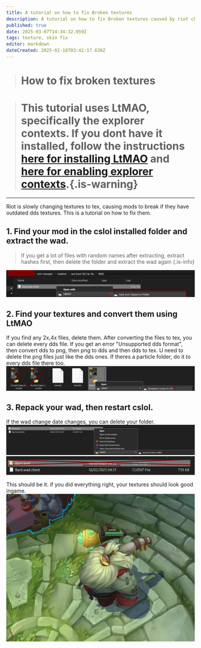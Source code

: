 ```yaml
---
title: A tutorial on how to fix Broken textures
description: A tutorial on how to fix Broken textures caused by riot changing dds to tex
published: true
date: 2025-03-07T14:34:32.059Z
tags: texture, skin fix
editor: markdown
dateCreated: 2025-02-18T03:42:17.638Z
---
```


> # How to fix broken textures

> # This tutorial uses LtMAO, specifically the explorer contexts. If you dont have it installed, follow the instructions [here for installing LtMAO](/core-guides/tools/LtMAO) and  [here for enabling explorer contexts](/core-guides/tools/LtMAO#explorer-contexts).{.is-warning}


---
Riot is slowly changing textures to tex, causing mods to break if they have outdated dds textures. This is a tutorial on how to fix them.

## 1. Find your mod in the cslol installed folder and extract the wad.
> If you get a lot of files with random names after extracting, extract hashes first, then delete the folder and extract the wad again
{.is-info}

![ddstexwad.png](/user-pictures/fbs/ddstexwad.png)

## 2. Find your textures and convert them using LtMAO
If you find any 2x,4x files, delete them. After converting the files to tex, you can delete every dds file. If you get an error "Unsupported dds format", then convert dds to png, then png to dds and then dds to tex. U need to delete the png files just like the dds ones. If theres a particle folder, do it to every dds file there too.
![ddstexdel.png](/user-pictures/fbs/ddstexdel.png)

## 3. Repack your wad, then restart cslol.
If the wad change date changes, you can delete your folder.
![backtowad.png](/user-pictures/fbs/backtowad.png)
![deletefolder.png](/user-pictures/fbs/deletefolder.png)

This should be it. if you did everything right, your textures should look good ingame.
![brad.png](/user-pictures/fbs/brad.png)



